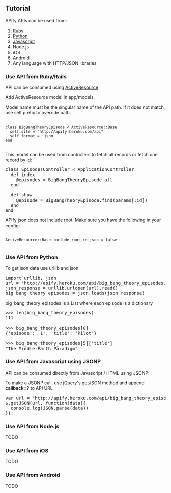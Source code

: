 <script type="text/javascript">
    mixpanel.track("UseTutorial");
</script>
## Tutorial

APIfy APIs can be used from:

1. [Ruby](#ruby)
2. [Python](#python)
3. [Javascript](#javascript)
4. Node.js
5. iOS
6. Android
6. Any language with HTTP/JSON libraries

### <a id='ruby'></a>Use API from Ruby/Rails

API can be consumed using [ActiveResource](http://apidock.com/rails/ActiveResource/Base)

Add ActiveResource model in app/models. 

Model name must be the singular name of the API path.
If it does not match, use self.prefix to override path.

<pre class='prettyprint'>
  <code>
class BigBangTheoryEpisode < ActiveResource::Base
  self.site = "http://apify.heroku.com/api"
  self.format = :json
end
  </code>
</pre>

This model can be used from controllers to fetch all records or fetch one record by id:
<pre class='prettyprint'>
class EpisodesController < ApplicationController
  def index
    @episodes = BigBangTheoryEpisode.all
  end

  def show
    @episode = BigBangTheoryEpisode.find(params[:id])
  end
end
</pre>

APIfy json does not include root. Make sure you have the following in your config:

<pre class='prettyprint'>
  <code>
ActiveResource::Base.include_root_in_json = false
  </code>
</pre>

### <a id='python'></a>Use API from Python

To get json data use urllib and json

<pre class='prettyprint'>
import urllib, json
url = 'http://apify.heroku.com/api/big_bang_theory_episodes.json'
json_response = urllib.urlopen(url).read()
big_bang_theory_episodes = json.loads(json_response)
</pre>

big_bang_theory_episodes is a List where each episode is a dictionary

<pre class='prettyprint'>
>>> len(big_bang_theory_episodes)
111

>>> big_bang_theory_episodes[0]
{'episode': '1', 'title': "Pilot"}

>>> big_bang_theory_episodes[5]['title']
"The Middle-Earth Paradigm"
</pre>

### <a id='javascript'></a>Use API from Javascript using JSONP

API can be consumed directly from Javascript / HTML using JSONP:

To make a JSONP call, use jQuery's getJSON method and append **callback=?** to API URL

<pre class='prettyprint'>
var url = "http://apify.heroku.com/api/big_bang_theory_episodes.json?callback=?"
$.getJSON(url, function(data){
  console.log(JSON.parse(data))
});
</pre>

### Use API from Node.js

TODO

### Use API from iOS

TODO

### Use API from Android

TODO